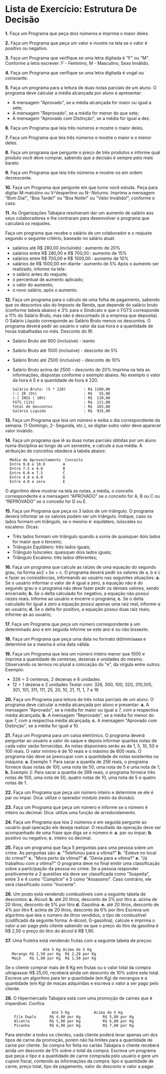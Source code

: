 # Lista de Exercício: Estrutura De Decisão

**1.** Faça um Programa que peça dois números e imprima o maior deles.

**2.** Faça um Programa que peça um valor e mostre na tela se o valor é positivo ou negativo.

**3.** Faça um Programa que verifique se uma letra digitada é "F" ou "M". Conforme a letra escrever: F - Feminino, M - Masculino, Sexo Inválido.

**4.** Faça um Programa que verifique se uma letra digitada é vogal ou consoante.

**5.** Faça um programa para a leitura de duas notas parciais de um aluno. O programa deve calcular a média alcançada por aluno e apresentar:
* A mensagem "Aprovado", se a média alcançada for maior ou igual a sete;
* A mensagem "Reprovado", se a média for menor do que sete;
* A mensagem "Aprovado com Distinção", se a média for igual a dez.

**6.** Faça um Programa que leia três números e mostre o maior deles.

**7.** Faça um Programa que leia três números e mostre o maior e o menor deles.

**8.** Faça um programa que pergunte o preço de três produtos e informe qual produto você deve comprar, sabendo que a decisão é sempre pelo mais barato.

**9.** Faça um Programa que leia três números e mostre-os em ordem decrescente.

**10.** Faça um Programa que pergunte em que turno você estuda. Peça para digitar M-matutino ou V-Vespertino ou N- Noturno. Imprima a mensagem "Bom Dia!", "Boa Tarde!" ou "Boa Noite!" ou "Valor Inválido!", conforme o caso.

**11.** As Organizações Tabajara resolveram dar um aumento de salário aos seus colaboradores e lhe contraram para desenvolver o programa que calculará os reajustes.

Faça um programa que recebe o salário de um colaborador e o reajuste segundo o seguinte critério, baseado no salário atual:
* salários até R$ 280,00 (incluindo) : aumento de 20%
* salários entre R$ 280,00 e R$ 700,00 : aumento de 15%
* salários entre R$ 700,00 e R$ 1500,00 : aumento de 10%
* salários de R$ 1500,00 em diante : aumento de 5% Após o aumento ser realizado, informe na tela:
* o salário antes do reajuste;
* o percentual de aumento aplicado;
* o valor do aumento;
* o novo salário, após o aumento.

**12.** Faça um programa para o cálculo de uma folha de pagamento, sabendo que os descontos são do Imposto de Renda, que depende do salário bruto (conforme tabela abaixo) e 3% para o Sindicato e que o FGTS corresponde a 11% do Salário Bruto, mas não é descontado (é a empresa que deposita). O Salário Líquido corresponde ao Salário Bruto menos os descontos. O programa deverá pedir ao usuário o valor da sua hora e a quantidade de horas trabalhadas no mês.
Desconto do IR:
* Salário Bruto até 900 (inclusive) - isento
* Salário Bruto até 1500 (inclusive) - desconto de 5%
* Salário Bruto até 2500 (inclusive) - desconto de 10%
* Salário Bruto acima de 2500 - desconto de 20% Imprima na tela as informações, dispostas conforme o exemplo abaixo. No exemplo o valor da hora é 5 e a quantidade de hora é 220.

      Salário Bruto: (5 * 220)        : R$ 1100,00
      (-) IR (5%)                     : R$   55,00  
      (-) INSS ( 10%)                 : R$  110,00
      FGTS (11%)                      : R$  121,00
      Total de descontos              : R$  165,00
      Salário Liquido                 : R$  935,00

**13.** Faça um Programa que leia um número e exiba o dia correspondente da semana. (1-Domingo, 2- Segunda, etc.), se digitar outro valor deve aparecer valor inválido.

**14.** Faça um programa que lê as duas notas parciais obtidas por um aluno numa disciplina ao longo de um semestre, e calcule a sua média. A atribuição de conceitos obedece à tabela abaixo:

      Média de Aproveitamento  Conceito
      Entre 9.0 e 10.0        A
      Entre 7.5 e 9.0         B
      Entre 6.0 e 7.5         C
      Entre 4.0 e 6.0         D
      Entre 4.0 e zero        E
       
O algoritmo deve mostrar na tela as notas, a média, o conceito correspondente e a mensagem “APROVADO” se o conceito for A, B ou C ou “REPROVADO” se o conceito for D ou E.

**15.** Faça um Programa que peça os 3 lados de um triângulo. O programa deverá informar se os valores podem ser um triângulo. Indique, caso os lados formem um triângulo, se o mesmo é: equilátero, isósceles ou escaleno.
Dicas:
* Três lados formam um triângulo quando a soma de quaisquer dois lados for maior que o terceiro;
* Triângulo Equilátero: três lados iguais;
* Triângulo Isósceles: quaisquer dois lados iguais;
* Triângulo Escaleno: três lados diferentes;

**16.** Faça um programa que calcule as raízes de uma equação do segundo grau, na forma ax2 + bx + c. O programa deverá pedir os valores de a, b e c e fazer as consistências, informando ao usuário nas seguintes situações:
**a.** Se o usuário informar o valor de A igual a zero, a equação não é do segundo grau e o programa não deve fazer pedir os demais valores, sendo encerrado;
**b.** Se o delta calculado for negativo, a equação não possui raizes reais. Informe ao usuário e encerre o programa;
**c.** Se o delta calculado for igual a zero a equação possui apenas uma raiz real; informe-a ao usuário;
**d.** Se o delta for positivo, a equação possui duas raiz reais; informe-as ao usuário;

**17.** Faça um Programa que peça um número correspondente a um determinado ano e em seguida informe se este ano é ou não bissexto.

**18.** Faça um Programa que peça uma data no formato dd/mm/aaaa e determine se a mesma é uma data válida.

**19.** Faça um Programa que leia um número inteiro menor que 1000 e imprima a quantidade de centenas, dezenas e unidades do mesmo.
 Observando os termos no plural a colocação do "e", da vírgula entre outros. Exemplo:
* 326 = 3 centenas, 2 dezenas e 6 unidades
* 12 = 1 dezena e 2 unidades Testar com: 326, 300, 100, 320, 310,305, 301, 101, 311, 111, 25, 20, 10, 21, 11, 1, 7 e 16

**20.** Faça um Programa para leitura de três notas parciais de um aluno. O programa deve calcular a média alcançada por aluno e presentar:
**a.** A mensagem "Aprovado", se a média for maior ou igual a 7, com a respectiva média alcançada;
**b.** A mensagem "Reprovado", se a média for menor do que 7, com a respectiva média alcançada;
**c.** A mensagem "Aprovado com Distinção", se a média for igual a 10.

**21.** Faça um Programa para um caixa eletrônico. O programa deverá perguntar ao usuário a valor do saque e depois informar quantas notas de cada valor serão fornecidas. As notas disponíveis serão as de 1, 5, 10, 50 e 100 reais. O valor mínimo é de 10 reais e o máximo de 600 reais. O programa não deve se preocupar com a quantidade de notas existentes na máquina.
**a.** Exemplo 1: Para sacar a quantia de 256 reais, o programa fornece duas notas de 100, uma nota de 50, uma nota de 5 e uma nota de 1;
**b.** Exemplo 2: Para sacar a quantia de 399 reais, o programa fornece três notas de 100, uma nota de 50, quatro notas de 10, uma nota de 5 e quatro notas de 1.

**22.** Faça um Programa que peça um número inteiro e determine se ele é par ou impar. Dica: utilize o operador módulo (resto da divisão).

**23.** Faça um Programa que peça um número e informe se o número é inteiro ou decimal. Dica: utilize uma função de arredondamento.

**24.** Faça um Programa que leia 2 números e em seguida pergunte ao usuário qual operação ele deseja realizar. O resultado da operação deve ser acompanhado de uma frase que diga se o número é:
**a.** par ou ímpar;
**b.** positivo ou negativo;
**c.** inteiro ou decimal.

**25.** Faça um programa que faça 5 perguntas para uma pessoa sobre um crime. As perguntas são:
**a.** "Telefonou para a vítima?"
**b.** "Esteve no local do crime?"
**c.** "Mora perto da vítima?"
**d.** "Devia para a vítima?"
**e.** "Já trabalhou com a vítima?" O programa deve no final emitir uma classificação sobre a participação da pessoa no crime. Se a pessoa responder positivamente a 2 questões ela deve ser classificada como "Suspeita", entre 3 e 4 como "Cúmplice" e 5 como "Assassino". Caso contrário, ele será classificado como "Inocente".

**26.** Um posto está vendendo combustíveis com a seguinte tabela de descontos:
**a.** Álcool:
**b.** até 20 litros, desconto de 3% por litro
**c.** acima de 20 litros, desconto de 5% por litro
**d.** Gasolina:
**e.** até 20 litros, desconto de 4% por litro
**f.** acima de 20 litros, desconto de 6% por litro Escreva um algoritmo que leia o número de litros vendidos, o tipo de combustível (codificado da seguinte forma: A-álcool, G-gasolina), calcule e imprima o valor a ser pago pelo cliente sabendo-se que o preço do litro da gasolina é R$ 2,50 o preço do litro do álcool é R$ 1,90.

**27.** Uma fruteira está vendendo frutas com a seguinte tabela de preços:

                     Até 5 Kg Acima de 5 Kg
       Morango R$ 2,50 por Kg  R$ 2,20 por Kg
       Maçã    R$ 1,80 por Kg  R$ 1,50 por Kg
       
Se o cliente comprar mais de 8 Kg em frutas ou o valor total da compra ultrapassar R$ 25,00, receberá ainda um desconto de 10% sobre este total. Escreva um algoritmo para ler a quantidade (em Kg) de morangos e a quantidade (em Kg) de maças adquiridas e escreva o valor a ser pago pelo cliente.

**28.** O Hipermercado Tabajara está com uma promoção de carnes que é imperdível. Confira:

                         Até 5 Kg           Acima de 5 Kg
        File Duplo      R$ 4,90 por Kg          R$ 5,80 por Kg
        Alcatra         R$ 5,90 por Kg          R$ 6,80 por Kg
        Picanha         R$ 6,90 por Kg          R$ 7,80 por Kg
    
Para atender a todos os clientes, cada cliente poderá levar apenas um dos tipos de carne da promoção, porém não há limites para a quantidade de carne por cliente. Se compra for feita no cartão Tabajara o cliente receberá ainda um desconto de 5% sobre o total da compra. Escreva um programa que peça o tipo e a quantidade de carne comprada pelo usuário e gere um cupom fiscal, contendo as informações da compra: tipo e quantidade de carne, preço total, tipo de pagamento, valor do desconto e valor a pagar.
